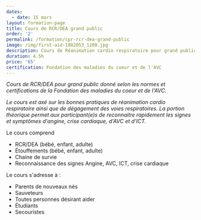 ```yaml
---
dates:
  - date: 15 mars
layout: formation-page
title: Cours de RCR/DEA grand public
order: '2'
permalink: /formation/cpr-rcr-dea-grand-public
image: /img/first-aid-1882053_1280.jpg
description: Cours de Réanimation cardio respiratoire pour grand public
duration: 4.5h
price: '65'
certification: Fondation des maladies du coeur et de l'AVC
---
```

_Cours de RCR/DEA pour grand public donné selon les normes et certifications de la Fondation des maladies du coeur et de l'AVC._

_Le cours est axé sur les bonnes pratiques de réanimation cardio respiratoire ainsi que de dégagement des voies respiratoires. La portion théorique permet aux participant(e)s de reconnaitre rapidement les signes et symptômes d'angine, crise cardiaque, d'AVC et d'ICT._

Le cours comprend

* RCR/DEA (bébé, enfant, adulte)
* Étouffements (bébé, enfant, adulte)
* Chaine de survie 
* Reconnaissance des signes Angine, AVC, ICT, crise cardiaque

Le cours s'adresse à : 

* Parents de nouveaux nés
* Sauveteurs
* Toutes personnes désirant aider 
* Étudiants
* Secouristes
